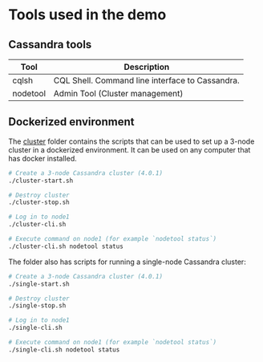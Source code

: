 # Tools used in the demo

## Cassandra tools

| Tool | Description |
|------|-------------|
|cqlsh | CQL Shell. Command line interface to Cassandra. |
|nodetool| Admin Tool (Cluster management) |

## Dockerized environment

The [cluster](cluster) folder contains the scripts that can be used to set up a
3-node cluster in a dockerized environment. It can be used on any computer that has
docker installed.

```bash
# Create a 3-node Cassandra cluster (4.0.1)
./cluster-start.sh 

# Destroy cluster
./cluster-stop.sh

# Log in to node1
./cluster-cli.sh

# Execute command on node1 (for example `nodetool status`)
./cluster-cli.sh nodetool status
```

The folder also has scripts for running a single-node Cassandra cluster: 

```bash
# Create a 3-node Cassandra cluster (4.0.1)
./single-start.sh 

# Destroy cluster
./single-stop.sh

# Log in to node1
./single-cli.sh

# Execute command on node1 (for example `nodetool status`)
./single-cli.sh nodetool status
```
